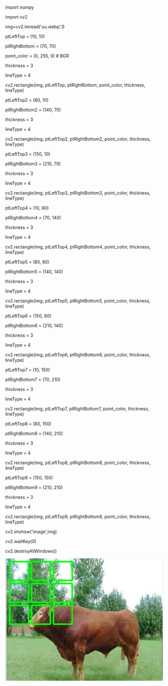 import numpy

import cv2

img=cv2.imread('uu.webp',1)

ptLeftTop = (10, 10)

ptRightBottom = (70, 70)

point_color = (0, 255, 0) # BGR

thickness = 3 

lineType = 4

cv2.rectangle(img, ptLeftTop, ptRightBottom, point_color, thickness, lineType)

ptLeftTop2 = (80, 10)

ptRightBottom2 = (140, 70)

thickness = 3 

lineType = 4

cv2.rectangle(img, ptLeftTop2, ptRightBottom2, point_color, thickness, lineType)

ptLeftTop3 = (150, 10)

ptRightBottom3 = (210, 70)

thickness = 3 

lineType = 4

cv2.rectangle(img, ptLeftTop3, ptRightBottom3, point_color, thickness, lineType)

ptLeftTop4 = (10, 80)

ptRightBottom4 = (70, 140)

thickness = 3 

lineType = 4

cv2.rectangle(img, ptLeftTop4, ptRightBottom4, point_color, thickness, lineType)

ptLeftTop5 = (80, 80)

ptRightBottom5 = (140, 140)

thickness = 3 

lineType = 4

cv2.rectangle(img, ptLeftTop5, ptRightBottom5, point_color, thickness, lineType)

ptLeftTop6 = (150, 80)

ptRightBottom6 = (210, 140)

thickness = 3 

lineType = 4

cv2.rectangle(img, ptLeftTop6, ptRightBottom6, point_color, thickness, lineType)

ptLeftTop7 = (10, 150)

ptRightBottom7 = (70, 210)

thickness = 3 

lineType = 4

cv2.rectangle(img, ptLeftTop7, ptRightBottom7, point_color, thickness, lineType)

ptLeftTop8 = (80, 150)

ptRightBottom8 = (140, 210)

thickness = 3 

lineType = 4

cv2.rectangle(img, ptLeftTop8, ptRightBottom8, point_color, thickness, lineType)

ptLeftTop9 = (150, 150)

ptRightBottom9 = (210, 210)

thickness = 3 

lineType = 4

cv2.rectangle(img, ptLeftTop9, ptRightBottom9, point_color, thickness, lineType)

cv2.imshow('image',img)

cv2.waitKey(0)

cv2.destroyAllWindows()

![](https://github.com/ophwsjtu18/ohw21f/blob/main/whx/ew1.PNG)
